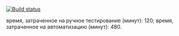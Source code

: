 [![Build status](https://ci.appveyor.com/api/projects/status/1ifn6i615gr1syy8?svg=true)](https://ci.appveyor.com/project/packiman/deliverycard-pattern2)


время, затраченное на ручное тестирование (минут): 120;
время, затраченное на автоматизацию (минут): 480.
